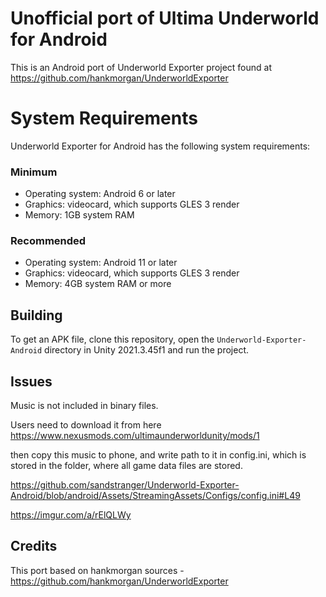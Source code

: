 # Unofficial port of Ultima Underworld for Android
This is an Android port of Underworld Exporter project found at https://github.com/hankmorgan/UnderworldExporter 

# System Requirements

Underworld Exporter for Android has the following system requirements:

### Minimum
* Operating system: Android 6 or later
* Graphics: videocard, which supports GLES 3 render
* Memory: 1GB system RAM

### Recommended
* Operating system: Android 11 or later
* Graphics: videocard, which supports GLES 3 render
* Memory: 4GB system RAM or more

## Building

To get an APK file, clone this repository, open the `Underworld-Exporter-Android` directory in Unity 2021.3.45f1 and run the project.

## Issues

Music is not included in binary files.

Users need to download it from here https://www.nexusmods.com/ultimaunderworldunity/mods/1

then copy this music to phone, and write path to it in config.ini, which is stored in the folder, where all game data files are stored.

https://github.com/sandstranger/Underworld-Exporter-Android/blob/android/Assets/StreamingAssets/Configs/config.ini#L49 

https://imgur.com/a/rElQLWy

## Credits
This port based on hankmorgan sources - https://github.com/hankmorgan/UnderworldExporter 
